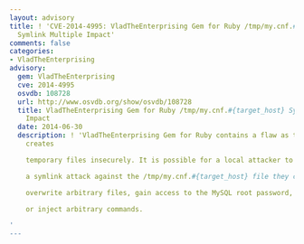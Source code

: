 ```yaml
---
layout: advisory
title: ! 'CVE-2014-4995: VladTheEnterprising Gem for Ruby /tmp/my.cnf.#{target_host}
  Symlink Multiple Impact'
comments: false
categories:
- VladTheEnterprising
advisory:
  gem: VladTheEnterprising
  cve: 2014-4995
  osvdb: 108728
  url: http://www.osvdb.org/show/osvdb/108728
  title: VladTheEnterprising Gem for Ruby /tmp/my.cnf.#{target_host} Symlink Multiple
    Impact
  date: 2014-06-30
  description: ! 'VladTheEnterprising Gem for Ruby contains a flaw as the program
    creates

    temporary files insecurely. It is possible for a local attacker to use

    a symlink attack against the /tmp/my.cnf.#{target_host} file they can

    overwrite arbitrary files, gain access to the MySQL root password,

    or inject arbitrary commands.

'
---
```

